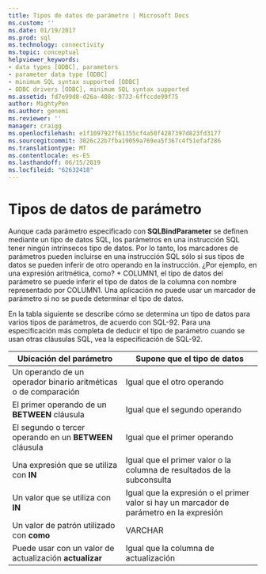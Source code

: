 ```yaml
---
title: Tipos de datos de parámetro | Microsoft Docs
ms.custom: ''
ms.date: 01/19/2017
ms.prod: sql
ms.technology: connectivity
ms.topic: conceptual
helpviewer_keywords:
- data types [ODBC], parameters
- parameter data type [ODBC]
- minimum SQL syntax supported [ODBC]
- ODBC drivers [ODBC], minimum SQL syntax supported
ms.assetid: fd7e99d8-d26a-408c-9733-6ffccde99f75
author: MightyPen
ms.author: genemi
ms.reviewer: ''
manager: craigg
ms.openlocfilehash: e1f1097927f61355cf4a50f4287397d823fd3177
ms.sourcegitcommit: 3026c22b7fba19059a769ea5f367c4f51efaf286
ms.translationtype: MT
ms.contentlocale: es-ES
ms.lasthandoff: 06/15/2019
ms.locfileid: "62632418"
---
```

# <a name="parameter-data-types"></a>Tipos de datos de parámetro
Aunque cada parámetro especificado con **SQLBindParameter** se definen mediante un tipo de datos SQL, los parámetros en una instrucción SQL tener ningún intrínsecos tipo de datos. Por lo tanto, los marcadores de parámetros pueden incluirse en una instrucción SQL sólo si sus tipos de datos se pueden inferir de otro operando en la instrucción. ¿Por ejemplo, en una expresión aritmética, como? + COLUMN1, el tipo de datos del parámetro se puede inferir el tipo de datos de la columna con nombre representado por COLUMN1. Una aplicación no puede usar un marcador de parámetro si no se puede determinar el tipo de datos.  
  
 En la tabla siguiente se describe cómo se determina un tipo de datos para varios tipos de parámetros, de acuerdo con SQL-92. Para una especificación más completa de deducir el tipo de parámetro cuando se usan otras cláusulas SQL, vea la especificación de SQL-92.  
  
|Ubicación del parámetro|Supone que el tipo de datos|  
|---------------------------|-----------------------|  
|Un operando de un operador binario aritméticas o de comparación|Igual que el otro operando|  
|El primer operando de un **BETWEEN** cláusula|Igual que el segundo operando|  
|El segundo o tercer operando en un **BETWEEN** cláusula|Igual que el primer operando|  
|Una expresión que se utiliza con **IN**|Igual que el primer valor o la columna de resultados de la subconsulta|  
|Un valor que se utiliza con **IN**|Igual que la expresión o el primer valor si hay un marcador de parámetro en la expresión|  
|Un valor de patrón utilizado con **como**|VARCHAR|  
|Puede usar con un valor de actualización **actualizar**|Igual que la columna de actualización|
